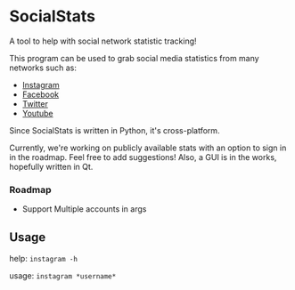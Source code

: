 # SocialStats
A tool to help with social network statistic tracking!

This program can be used to grab social media statistics from many networks such as:

* [Instagram](https://www.instagram.com/)
* [Facebook](https://www.facebook.com/)
* [Twitter](https://www.twitter.com/)
* [Youtube](https://www.youtube.com/)

Since SocialStats is written in Python, it's cross-platform.

Currently, we're working on publicly available stats with an option to sign in in the roadmap. Feel free to add suggestions!
Also, a GUI is in the works, hopefully written in Qt. 

### Roadmap

* Support Multiple accounts in args
## Usage

help: `instagram -h` 

usage: `instagram *username*`
